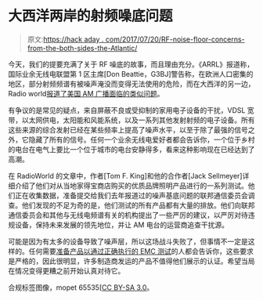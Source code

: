 # 大西洋两岸的射频噪底问题

> 原文:[https://hack aday . com/2017/07/20/RF-noise-floor-concerns-from-the-both-sides-the-Atlantic/](https://hackaday.com/2017/07/20/rf-noise-floor-concerns-from-both-sides-of-the-atlantic/)

今天，我们的提要充满了关于 RF 噪底的故事，而且理由充分。《ARRL》报道称，国际业余无线电联盟第 1 区主席[Don Beattie，G3BJ]警告称，在欧洲人口密集的地区，部分射频频谱有被噪声淹没而变得无法使用的危险，而在大西洋的另一边，Radio world[报道了美国 AM 广播面临的类似问题](http://www.radioworld.com/columns-and-views/0004/steps-to-lower-noise-floor-and-revitalize-am-radio/339995)。

有争议的是常见的疑点，来自屏蔽不良或受抑制的家用电子设备的干扰，VDSL 宽带，以太网供电，太阳能和风能系统，以及一系列其他发射射频的电子设备。所有这些来源的综合发射已经在某些频率上提高了噪声水平，以至于除了最强的信号之外，它隐藏了所有的信号。任何一个业余无线电爱好者都会告诉你，一个位于乡村的电台在电气上要比一个位于城市的电台安静得多，看来这种影响现在已经达到了高潮。

在 RadioWorld 的文章中，作者[Tom F. King]和他的合作者[Jack Sellmeyer]详细介绍了他们对从当地家得宝商店购买的优质品牌照明产品进行的一系列测试。他们正在收集数据，准备提交给我们去年报道过的噪声基底问题的联邦通信委员会调查。他们发现的不足为奇的是，他们测试的所有产品都有大量的排放。他们向联邦通信委员会和其他与无线电频谱有关的机构提出了一些严厉的建议，以严厉对待违规设备，保持未来发展的领先地位，并让 AM 电台的运营商追查干扰源。

可能是因为有太多的设备导致了噪声层，所以这场战斗失败了，但事情不一定是这样的。任何需要[准备产品以通过正确执行的 EMC 测试](http://hackaday.com/2017/02/20/an-overview-of-the-dreaded-emc-tests/)的人都会告诉你，这些要求是严格的，因此很明显，许多制造商发运的产品不值得他们展示的认证。希望当局在情况变得更糟之前开始认真对待它。

合规标签图像，mopet 65535[[CC BY-SA 3.0](https://commons.wikimedia.org/wiki/File:Agenda-vr3-back.jpeg)。